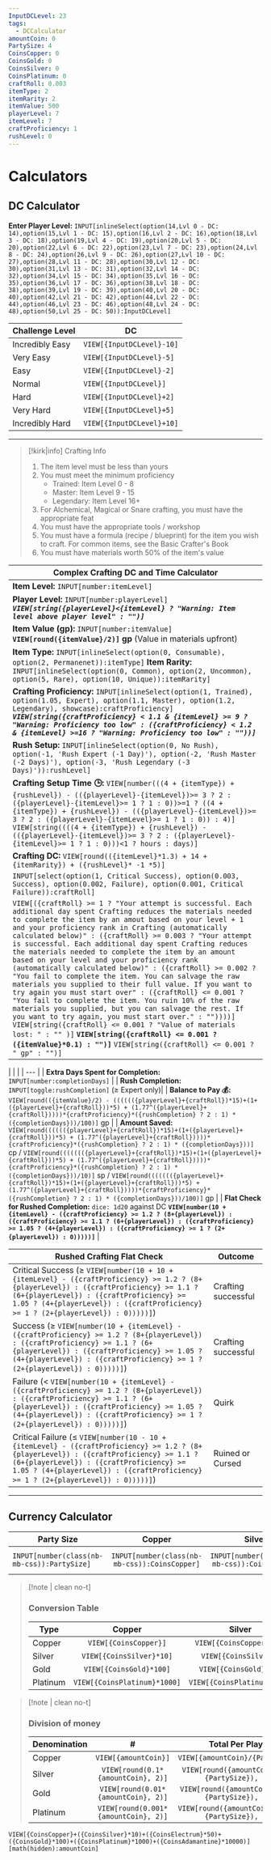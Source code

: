 ```yaml
---
InputDCLevel: 23
tags:
  - DCCalculator
amountCoin: 0
PartySize: 4
CoinsCopper: 0
CoinsGold: 0
CoinsSilver: 0
CoinsPlatinum: 0
craftRoll: 0.003
itemType: 2
itemRarity: 2
itemValue: 500
playerLevel: 7
itemLevel: 7
craftProficiency: 1
rushLevel: 0
---
```


# Calculators

## DC Calculator

**Enter Player Level:** `INPUT[inlineSelect(option(14,Lvl 0 - DC: 14),option(15,Lvl 1 - DC: 15),option(16,Lvl 2 - DC: 16),option(18,Lvl 3 - DC: 18),option(19,Lvl 4 - DC: 19),option(20,Lvl 5 - DC: 20),option(22,Lvl 6 - DC: 22),option(23,Lvl 7 - DC: 23),option(24,Lvl 8 - DC: 24),option(26,Lvl 9 - DC: 26),option(27,Lvl 10 - DC: 27),option(28,Lvl 11 - DC: 28),option(30,Lvl 12 - DC: 30),option(31,Lvl 13 - DC: 31),option(32,Lvl 14 - DC: 32),option(34,Lvl 15 - DC: 34),option(35,Lvl 16 - DC: 35),option(36,Lvl 17 - DC: 36),option(38,Lvl 18 - DC: 38),option(39,Lvl 19 - DC: 39),option(40,Lvl 20 - DC: 40),option(42,Lvl 21 - DC: 42),option(44,Lvl 22 - DC: 44),option(46,Lvl 23 - DC: 46),option(48,Lvl 24 - DC: 48),option(50,Lvl 25 - DC: 50)):InputDCLevel]`

| Challenge Level | DC                        |
| --------------- | ------------------------- |
| Incredibly Easy | `VIEW[{InputDCLevel}-10]` |
| Very Easy       | `VIEW[{InputDCLevel}-5]`  |
| Easy            | `VIEW[{InputDCLevel}-2]`  |
| Normal          | `VIEW[{InputDCLevel}]`    |
| Hard            | `VIEW[{InputDCLevel}+2]`  |
| Very Hard       | `VIEW[{InputDCLevel}+5]`  |
| Incredibly Hard | `VIEW[{InputDCLevel}+10]` |

---

> [!kirk|info] Crafting Info
> 1. The item level must be less than yours
> 2. You must meet the minimum proficiency
>     - Trained: Item Level 0 - 8
>     - Master: Item Level 9 - 15
>     - Legendary: Item Level 16+
> 3. For Alchemical, Magical or Snare crafting, you must have the appropriate feat
> 4. You must have the appropriate tools / workshop
> 5. You must have a formula (recipe / blueprint) for the item you wish to craft. For common items, see the Basic Crafter's Book
> 6. You must have materials worth 50% of the item's value

| Complex Crafting DC and Time Calculator                                                                                 |                                                                                                                
| -------------- |
| **Item Level:** `INPUT[number:itemLevel]` |       
| **Player Level:** `INPUT[number:playerLevel]` _**`VIEW[string({playerLevel}<{itemLevel} ? "Warning: Item level above player level" : "")]`**_|
| **Item Value (gp):** `INPUT[number:itemValue]` **`VIEW[round({itemValue}/2)]` gp** (Value in materials upfront)|
| **Item Type:** `INPUT[inlineSelect(option(0, Consumable), option(2, Permanenet)):itemType]`  **Item Rarity:** `INPUT[inlineSelect(option(0, Common), option(2, Uncommon), option(5, Rare), option(10, Unique)):itemRarity]`|
| **Crafting Proficiency:** `INPUT[inlineSelect(option(1, Trained), option(1.05, Expert), option(1.1, Master), option(1.2, Legendary), showcase):craftProficiency]` _**`VIEW[string({craftProficiency} < 1.1 & {itemLevel} >= 9 ? "Warning: Proficiency too low" : ({craftProficiency} < 1.2 & {itemLevel} >=16 ? "Warning: Proficiency too low" : ""))]`**_ |
| **Rush Setup:** `INPUT[inlineSelect(option(0, No Rush), option(-1, 'Rush Expert (-1 Day)'), option(-2, 'Rush Master (-2 Days)'), option(-3, 'Rush Legendary (-3 Days)')):rushLevel]` |
| **Crafting Setup Time 🕒:** `VIEW[number(((4 + {itemType}) + {rushLevel}) - (({playerLevel}-{itemLevel})>= 3 ? 2 : ({playerLevel}-{itemLevel}>= 1 ? 1 : 0))>=1 ? ((4 + {itemType}) + {rushLevel}) - (({playerLevel}-{itemLevel})>= 3 ? 2 : ({playerLevel}-{itemLevel}>= 1 ? 1 : 0)) : 4)]` `VIEW[string((((4 + {itemType}) + {rushLevel}) - (({playerLevel}-{itemLevel})>= 3 ? 2 : ({playerLevel}-{itemLevel}>= 1 ? 1 : 0)))<1 ? hours : days)]`|
| **Crafting DC:** `VIEW[round(({itemLevel}*1.3) + 14 + {itemRarity}) + ({rushLevel}* -1 *5)]`                                   |
| `INPUT[select(option(1, Critical Success), option(0.003, Success), option(0.002, Failure), option(0.001, Critical Failure)):craftRoll]`|
| `VIEW[({craftRoll} >= 1 ? "Your attempt is successful. Each additional day spent Crafting reduces the materials needed to complete the item by an amout based on your level + 1 and your proficiency rank in Crafting (automatically calculated below)" : ({craftRoll} >= 0.003 ? "Your attempt is successful. Each additional day spent Crafting reduces the materials needed to complete the item by an amount based on your level and your proficiency rank (automatically calculated below)" : ({craftRoll} >= 0.002 ? "You fail to complete the item. You can salvage the raw materials you supplied to their full value. If you want to try again you must start over" : ({craftRoll} <= 0.001 ? "You fail to complete the item. You ruin 10% of the raw materials you supplied, but you can salvage the rest. If you want to try again, you must start over." : ""))))]` `VIEW[string({craftRoll} <= 0.001 ? "Value of materials lost: " : "" )]` **`VIEW[string({craftRoll} <= 0.001 ?  ({itemValue}*0.1) : "")]`** `VIEW[string({craftRoll} <= 0.001 ? " gp" : "")]`|

|  |  |
| --- |
| **Extra Days Spent for Completion:** `INPUT[number:completionDays]` |
| **Rush Completion:** `INPUT[toggle:rushCompletion]` (≥ Expert only)|
| **Balance to Pay 💰:** `VIEW[round(({itemValue}/2) - (((((({playerLevel}+{craftRoll})*15)+(1+({playerLevel}+{craftRoll}))*5) + (1.77^({playerLevel}+{craftRoll}))))*{craftProficiency}*({rushCompletion} ? 2 : 1) * ({completionDays}))/100)]` gp |
| **Amount Saved:** `VIEW[round(((((({playerLevel}+{craftRoll})*15)+(1+({playerLevel}+{craftRoll}))*5) + (1.77^({playerLevel}+{craftRoll}))))*{craftProficiency}*({rushCompletion} ? 2 : 1) * ({completionDays}))]` cp  /  `VIEW[round((((((({playerLevel}+{craftRoll})*15)+(1+({playerLevel}+{craftRoll}))*5) + (1.77^({playerLevel}+{craftRoll}))))*{craftProficiency}*({rushCompletion} ? 2 : 1) * ({completionDays}))/10)]` sp  /  `VIEW[round((((((({playerLevel}+{craftRoll})*15)+(1+({playerLevel}+{craftRoll}))*5) + (1.77^({playerLevel}+{craftRoll}))))*{craftProficiency}*({rushCompletion} ? 2 : 1) * ({completionDays}))/100)]` gp |
| **Flat Check for Rushed Completion:** `dice: 1d20` against DC **`VIEW[number(10 + {itemLevel} - ({craftProficiency} >= 1.2 ? (8+{playerLevel}) : ({craftProficiency} >= 1.1 ? (6+{playerLevel}) : ({craftProficiency} >= 1.05 ? (4+{playerLevel}) : ({craftProficiency} >= 1 ? (2+{playerLevel}) : 0)))))]`** |


| Rushed Crafting Flat Check                                                                                                                                                                                                                                            | Outcome             |
| --------------------------------------------------------------------------------------------------------------------------------------------------------------------------------------------------------------------------------------------------------------------- | ------------------- |
| Critical Success (≥ `VIEW[number(10 + 10 + {itemLevel} - ({craftProficiency} >= 1.2 ? (8+{playerLevel}) : ({craftProficiency} >= 1.1 ? (6+{playerLevel}) : ({craftProficiency} >= 1.05 ? (4+{playerLevel}) : ({craftProficiency} >= 1 ? (2+{playerLevel}) : 0)))))]`) | Crafting successful |
| Success (≥ `VIEW[number(10 + {itemLevel} - ({craftProficiency} >= 1.2 ? (8+{playerLevel}) : ({craftProficiency} >= 1.1 ? (6+{playerLevel}) : ({craftProficiency} >= 1.05 ? (4+{playerLevel}) : ({craftProficiency} >= 1 ? (2+{playerLevel}) : 0)))))]`)               | Crafting successful |
| Failure (< `VIEW[number(10 + {itemLevel} - ({craftProficiency} >= 1.2 ? (8+{playerLevel}) : ({craftProficiency} >= 1.1 ? (6+{playerLevel}) : ({craftProficiency} >= 1.05 ? (4+{playerLevel}) : ({craftProficiency} >= 1 ? (2+{playerLevel}) : 0)))))]`)               | Quirk               |
| Critical Failure (≤ `VIEW[number(10 - 10 + {itemLevel} - ({craftProficiency} >= 1.2 ? (8+{playerLevel}) : ({craftProficiency} >= 1.1 ? (6+{playerLevel}) : ({craftProficiency} >= 1.05 ? (4+{playerLevel}) : ({craftProficiency} >= 1 ? (2+{playerLevel}) : 0)))))]`) | Ruined or Cursed    |


---
## Currency Calculator

| Party Size                                  |                    Copper                     |                    Silver                     |                    Gold                     |                    Platinum                     |
| ------------------------------------------- | :-------------------------------------------: | :-------------------------------------------: | :-----------------------------------------: | :---------------------------------------------: |
| `INPUT[number(class(nb-mb-css)):PartySize]` | `INPUT[number(class(nb-mb-css)):CoinsCopper]` | `INPUT[number(class(nb-mb-css)):CoinsSilver]` | `INPUT[number(class(nb-mb-css)):CoinsGold]` | `INPUT[number(class(nb-mb-css)):CoinsPlatinum]` |


> [!note | clean no-t]
> 
> ### Conversion Table
> | Type | Copper | Silver | Gold | Platinum |
> |-|:-:|:-:|:-:|:-:|
> | Copper | `VIEW[{CoinsCopper}]` | `VIEW[{CoinsCopper}/10]` | `VIEW[{CoinsCopper}/100]` | `VIEW[{CoinsCopper}/1000]` |
> | Silver |  `VIEW[{CoinsSilver}*10]` | `VIEW[{CoinsSilver}]` | `VIEW[{CoinsSilver}/10]` | `VIEW[{CoinsSilver}/100]` |
> | Gold |  `VIEW[{CoinsGold}*100]` | `VIEW[{CoinsGold}*10]` | `VIEW[{CoinsGold}]` | `VIEW[{CoinsGold}/10]` |
> | Platinum |  `VIEW[{CoinsPlatinum}*1000]` | `VIEW[{CoinsPlatinum}*100]` | `VIEW[{CoinsPlatinum}*10]` | `VIEW[{CoinsPlatinum}]` |

> [!note | clean no-t]
> ###  Division of money  
>  | Denomination  | # | Total Per Player |
> -|:-:|:-:|
> | Copper   | `VIEW[{amountCoin}]` | `VIEW[{amountCoin}/{PartySize}]` |
> | Silver   | `VIEW[round(0.1*{amountCoin}, 2)]` | `VIEW[round({amountCoin}/(10*{PartySize}), 2)]` |
> | Gold     | `VIEW[round(0.01*{amountCoin}, 2)]` | `VIEW[round({amountCoin}/(100*{PartySize}), 2)]` |
> | Platinum | `VIEW[round(0.001*{amountCoin}, 2)]` | `VIEW[round({amountCoin}/(1000*{PartySize}), 2)]` |

`VIEW[{CoinsCopper}+({CoinsSilver}*10)+({CoinsElectrum}*50)+({CoinsGold}*100)+({CoinsPlatinum}*1000)+({CoinsAdamantine}*10000)][math(hidden):amountCoin]`